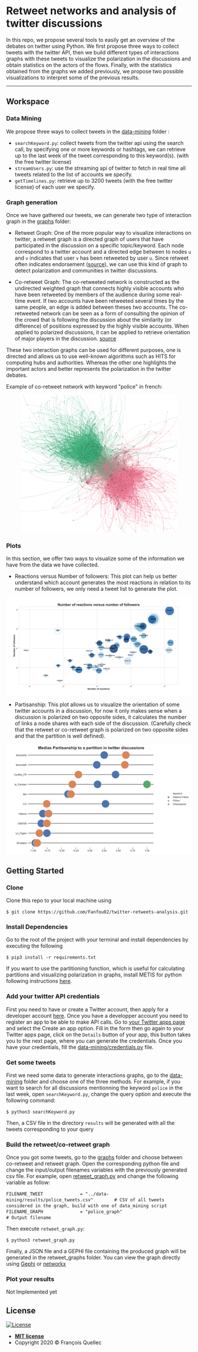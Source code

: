 # Retweet networks and analysis of twitter discussions

In this repo, we propose several tools to easily get an overview of the debates on twitter using Python. We first propose three ways to collect tweets with the twitter API, then we build different types of interactions graphs with these tweets to visualize the polarization in the discussions and obtain statistics on the actors of the flows. Finally, with the statistics obtained from the graphs we added previously, we propose two possible visualizations to interpret some of the previous results.

---

## Workspace

### Data Mining

We propose three ways to collect tweets in the [data-mining](https://github.com/Fanfou02/twitter-retweets-analysis/tree/master/data-mining) folder : 
- `searchKeyword.py`: collect tweets from the twitter api using the search call, by specifying one or more keywords or hashtags, we can retrieve up to the last week of the tweet corresponding to this keyword(s). (with the free twitter license)
- `streamUsers.py`: use the streaming api of twitter to fetch in real time all tweets related to the list of accounts we specify.
- `getTimelines.py`: retrieve up to 3200 tweets (with the free twitter license) of each user we specify.

### Graph generation

Once we have gathered our tweets, we can generate two type of interaction graph in the [graphs](https://github.com/Fanfou02/twitter-retweets-analysis/tree/master/graphs) folder: 
- Retweet Graph: One of the more popular way to visualize interactions on twitter, a retweet graph is a directed graph
of users that have participated in the discussion on a specific topic/keyword. Each node correspond to a twitter account and a directed edge between to nodes `u` and `v` indicates that user `v` has been retweeted by user `u`. Since retweet often indicates endorsement ([source](http://cs.wellesley.edu/~pmetaxas/WorkingPapers/Retweet-meaning.pdf)), we can use this kind of graph to detect polarization and communities in twitter discussions.

- Co-retweet Graph: The co-retweeted network is constructed as the undirected weighted graph that connects highly visible accounts who have been retweeted by members of the audience during some real-time event. If two accounts have been retweeted several times by the same people, an edge is added between theses two accounts. The co-retweeted network can be seen as a form of consulting the opinion of the crowd that is following the discussion about the similarity (or difference) of positions expressed by the highly visible accounts. When applied to polarized discussions, it can be applied to retrieve orientation of major players in the discussion. [source](https://pdfs.semanticscholar.org/02a3/7c9c0f57cc60ab282fd39367cb93dd1b97b4.pdf)

These two interaction graphs can be used for different purposes, one is directed and allows us to use well-known algorithms such as HITS for computing hubs and authorities. Whereas the other one highlights the important actors and better represents the polarization in the twitter debates.

Example of co-retweet network with keyword "police" in french: 
<div style="text-align:center"><img src="https://raw.githubusercontent.com/Fanfou02/twitter-retweets-analysis/master/imgs/police_graph.png" /></div>

### Plots
In this section, we offer two ways to visualize some of the information we have from the data we have collected. 

- Reactions versus Number of followers: This plot can help us better understand which account generates the most reactions in relation to its number of followers, we only need a tweet list to generate the plot.

<div style="text-align:center"><img src="https://raw.githubusercontent.com/Fanfou02/twitter-retweets-analysis/master/imgs/ReactionsVsFollowers.png" /></div>

- Partisanship: This plot allows us to visualize the orientation of some twitter accounts in a discussion, for now it only makes sense when a discussion is polarized on two opposite sides, it calculates the number of links a node shares with each side of the discussion. (Carefully check that the retweet or co-retweet graph is polarized on two opposite sides and that the partition is well defined).

<div style="text-align:center"><img src="https://raw.githubusercontent.com/Fanfou02/twitter-retweets-analysis/master/imgs/partisanship.png" /></div>

## Getting Started

### Clone

Clone this repo to your local machine using 
```shell
$ git clone https://github.com/Fanfou02/twitter-retweets-analysis.git
```

### Install Dependencies

Go to the root of the project with your terminal and install dependencies by executing the following

```shell
$ pip3 install -r requirements.txt
```

If you want to use the partitioning function, which is useful for calculating partitions and visualizing polarization in graphs, install METIS for python following instructions [here](https://metis.readthedocs.io/en/latest/).

### Add your twitter API credentials
First you need to have or create a Twitter account, then apply for a developer account [here](https://developer.twitter.com/en). Once you have a developper account you need to register an app to be able to make API calls. Go to [your Twitter apps page](https://developer.twitter.com/en/apps) and select the Create an app option. Fill in the form then go again to your Twitter apps page, click on the `Details` button of your app, this button takes you to the next page, where you can generate the credentials. Once you have your credentials, fill the [data-mining/credentials.py](https://github.com/Fanfou02/twitter-retweets-analysis/tree/master/data-mining) file. 

### Get some tweets
First we need some data to generate interactions graphs, go to the [data-mining](https://github.com/Fanfou02/twitter-retweets-analysis/tree/master/data-mining) folder and choose one of the three methods. For example, if you want to search for all discussions mentionning the keyword `police` in the last week, open `searchKeyword.py`, change the query option and execute the following command: 

```shell
$ python3 searchKeyword.py
```

Then, a CSV file in the directory `results` will be generated with all the tweets corresponding to your query

### Build the retweet/co-retweet graph
Once you got some tweets, go to the [graphs](https://github.com/Fanfou02/twitter-retweets-analysis/tree/master/graphs) folder and choose between co-retweet and retweet graph. Open the corresponding python file and change the input/output filenames variables with the previously generated csv file. For example, open [retweet_graph.py](https://github.com/Fanfou02/twitter-retweets-analysis/tree/master/graphs/retweet_graph.py) and change the following variable as follow:

```shell
FILENAME_TWEET              = "../data-mining/results/police_tweets.csv"        # CSV of all tweets considered in the graph, build with one of data_mining script
FILENAME_GRAPH              = "police_graph"                                    # Output filename
```

Then execute `retweet_graph.py`: 

```shell
$ python3 retweet_graph.py
```

Finally, a JSON file and a GEPHI file containing the produced graph will be generated in the retweet_graphs folder. You can view the graph directly using [Gephi](https://gephi.org/) or [networkx](https://networkx.github.io/)

### Plot your results

Not Implemented yet

## License

[![License](http://img.shields.io/:license-mit-blue.svg?style=flat-square)](http://badges.mit-license.org)

- **[MIT license](http://opensource.org/licenses/mit-license.php)**
- Copyright 2020 © François Quellec
